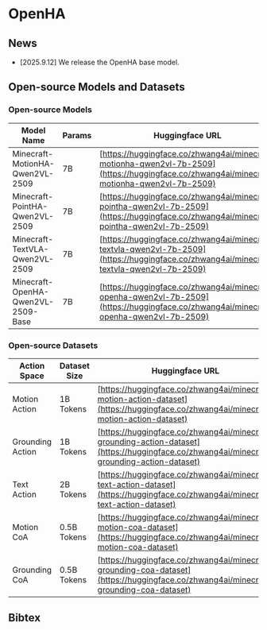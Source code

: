 # OpenHA

## News
* [2025.9.12] We release the OpenHA base model.

## Open-source Models and Datasets

### Open-source Models

| Model Name                          | Params | Huggingface URL                                                                 |
|-------------------------------------|--------|---------------------------------------------------------------------------------|
| Minecraft-MotionHA-Qwen2VL-2509     | 7B     | [https://huggingface.co/zhwang4ai/minecraft-motionha-qwen2vl-7b-2509](https://huggingface.co/zhwang4ai/minecraft-motionha-qwen2vl-7b-2509) |
| Minecraft-PointHA-Qwen2VL-2509      | 7B     | [https://huggingface.co/zhwang4ai/minecraft-pointha-qwen2vl-7b-2509](https://huggingface.co/zhwang4ai/minecraft-pointha-qwen2vl-7b-2509)   |
| Minecraft-TextVLA-Qwen2VL-2509      | 7B     | [https://huggingface.co/zhwang4ai/minecraft-textvla-qwen2vl-7b-2509](https://huggingface.co/zhwang4ai/minecraft-textvla-qwen2vl-7b-2509)   |
| Minecraft-OpenHA-Qwen2VL-2509-Base  | 7B     | [https://huggingface.co/zhwang4ai/minecraft-openha-qwen2vl-7b-2509](https://huggingface.co/zhwang4ai/minecraft-openha-qwen2vl-7b-2509)     |


### Open-source Datasets

| Action Space     | Dataset Size | Huggingface URL                                                                 |
|------------------|--------------|---------------------------------------------------------------------------------|
| Motion Action    | 1B Tokens    | [https://huggingface.co/zhwang4ai/minecraft-motion-action-dataset](https://huggingface.co/zhwang4ai/minecraft-motion-action-dataset)       |
| Grounding Action | 1B Tokens    | [https://huggingface.co/zhwang4ai/minecraft-grounding-action-dataset](https://huggingface.co/zhwang4ai/minecraft-grounding-action-dataset) |
| Text Action      | 2B Tokens    | [https://huggingface.co/zhwang4ai/minecraft-text-action-dataset](https://huggingface.co/zhwang4ai/minecraft-text-action-dataset)           |
| Motion CoA       | 0.5B Tokens  | [https://huggingface.co/zhwang4ai/minecraft-motion-coa-dataset](https://huggingface.co/zhwang4ai/minecraft-motion-coa-dataset)             |
| Grounding CoA    | 0.5B Tokens  | [https://huggingface.co/zhwang4ai/minecraft-grounding-coa-dataset](https://huggingface.co/zhwang4ai/minecraft-grounding-coa-dataset)       |

## Bibtex


